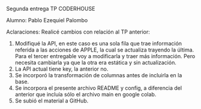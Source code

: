 Segunda entrega TP CODERHOUSE 

Alumno: Pablo Ezequiel Palombo 

Aclaraciones: Realicé cambios con relación al TP anterior: 

1) Modifiqué la API, en este caso es una sola fila que trae información referida a las acciones de APPLE, la cual se actualiza trayendo la última. Para el tercer entregable voy a modificarla y traer más información. Pero necesita cambiarla ya que la otra era estática y sin actualización.
2) La API actual tiene key, la anterior no.
3) Se incorporó la transformación de columnas antes de incluirla en la base.
4) Se incorpora el presente archivo README y config, a diferencia del anterior que incluía sólo el archivo main en google colab.
5) Se subió el material a GitHub.


